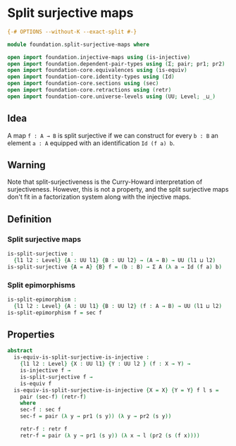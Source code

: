 # Split surjective maps

```agda
{-# OPTIONS --without-K --exact-split #-}

module foundation.split-surjective-maps where

open import foundation.injective-maps using (is-injective)
open import foundation.dependent-pair-types using (Σ; pair; pr1; pr2)
open import foundation-core.equivalences using (is-equiv)
open import foundation-core.identity-types using (Id)
open import foundation-core.sections using (sec)
open import foundation-core.retractions using (retr)
open import foundation-core.universe-levels using (UU; Level; _⊔_)
```

## Idea

A map `f : A → B` is split surjective if we can construct for every `b : B` an element `a : A` equipped with an identification `Id (f a) b`.

## Warning

Note that split-surjectiveness is the Curry-Howard interpretation of surjectiveness. However, this is not a property, and the split surjective maps don't fit in a factorization system along with the injective maps. 

## Definition

### Split surjective maps

```agda
is-split-surjective :
  {l1 l2 : Level} {A : UU l1} {B : UU l2} → (A → B) → UU (l1 ⊔ l2)
is-split-surjective {A = A} {B} f = (b : B) → Σ A (λ a → Id (f a) b)
```

### Split epimorphisms

```agda
is-split-epimorphism :
  {l1 l2 : Level} {A : UU l1} {B : UU l2} (f : A → B) → UU (l1 ⊔ l2)
is-split-epimorphism f = sec f
```

## Properties

```agda
abstract
  is-equiv-is-split-surjective-is-injective :
    {l1 l2 : Level} {X : UU l1} {Y : UU l2 } (f : X → Y) →
    is-injective f →
    is-split-surjective f →
    is-equiv f
  is-equiv-is-split-surjective-is-injective {X = X} {Y = Y} f l s =
    pair (sec-f) (retr-f) 
    where
    sec-f : sec f
    sec-f = pair (λ y → pr1 (s y)) (λ y → pr2 (s y))

    retr-f : retr f
    retr-f = pair (λ y → pr1 (s y)) (λ x → l (pr2 (s (f x))))
```
